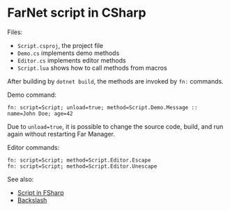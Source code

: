 # FarNet script in CSharp

Files:

- `Script.csproj`, the project file
- `Demo.cs` implements demo methods
- `Editor.cs` implements editor methods
- `Script.lua` shows how to call methods from macros

After building by `dotnet build`, the methods are invoked by `fn:` commands.

Demo command:

```
fn: script=Script; unload=true; method=Script.Demo.Message :: name=John Doe; age=42
```

Due to `unload=true`, it is possible to change the source code, build, and run
again without restarting Far Manager.

Editor commands:

```
fn: script=Script; method=Script.Editor.Escape
fn: script=Script; method=Script.Editor.Unescape
```

See also:

- [Script in FSharp](../ScriptFS)
- [Backslash](../Backslash)
